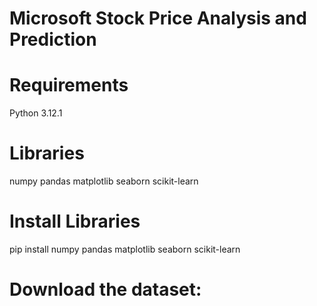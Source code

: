 # Microsoft Stock Price Analysis and Prediction

# Requirements
  Python  3.12.1
  
# Libraries
   numpy pandas matplotlib seaborn scikit-learn

# Install Libraries
   pip install numpy pandas matplotlib seaborn scikit-learn
   
# Download the dataset:

